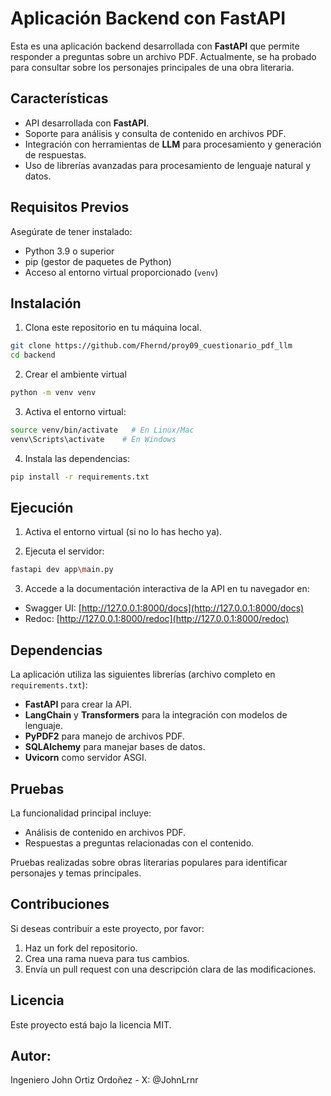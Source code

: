 # Aplicación Backend con FastAPI

Esta es una aplicación backend desarrollada con **FastAPI** que permite responder a preguntas sobre un archivo PDF. Actualmente, se ha probado para consultar sobre los personajes principales de una obra literaria.

## Características

- API desarrollada con **FastAPI**.
- Soporte para análisis y consulta de contenido en archivos PDF.
- Integración con herramientas de **LLM** para procesamiento y generación de respuestas.
- Uso de librerías avanzadas para procesamiento de lenguaje natural y datos.

## Requisitos Previos

Asegúrate de tener instalado:

- Python 3.9 o superior
- pip (gestor de paquetes de Python)
- Acceso al entorno virtual proporcionado (`venv`)

## Instalación

1. Clona este repositorio en tu máquina local.

```bash
git clone https://github.com/Fhernd/proy09_cuestionario_pdf_llm
cd backend
```

2. Crear el ambiente virtual

```bash
python -m venv venv
```

3. Activa el entorno virtual:

```bash
source venv/bin/activate   # En Linux/Mac
venv\Scripts\activate    # En Windows
```

4. Instala las dependencias:

```bash
pip install -r requirements.txt
```

## Ejecución

1. Activa el entorno virtual (si no lo has hecho ya).

2. Ejecuta el servidor:

```bash
fastapi dev app\main.py
```

3. Accede a la documentación interactiva de la API en tu navegador en:

- Swagger UI: [http://127.0.0.1:8000/docs](http://127.0.0.1:8000/docs)
- Redoc: [http://127.0.0.1:8000/redoc](http://127.0.0.1:8000/redoc)

## Dependencias

La aplicación utiliza las siguientes librerías (archivo completo en `requirements.txt`):

- **FastAPI** para crear la API.
- **LangChain** y **Transformers** para la integración con modelos de lenguaje.
- **PyPDF2** para manejo de archivos PDF.
- **SQLAlchemy** para manejar bases de datos.
- **Uvicorn** como servidor ASGI.

## Pruebas

La funcionalidad principal incluye:
- Análisis de contenido en archivos PDF.
- Respuestas a preguntas relacionadas con el contenido.

Pruebas realizadas sobre obras literarias populares para identificar personajes y temas principales.

## Contribuciones

Si deseas contribuir a este proyecto, por favor:

1. Haz un fork del repositorio.
2. Crea una rama nueva para tus cambios.
3. Envía un pull request con una descripción clara de las modificaciones.

## Licencia

Este proyecto está bajo la licencia MIT.

## Autor:

Ingeniero John Ortiz Ordoñez - X: @JohnLrnr
